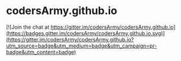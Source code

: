 # codersArmy.github.io

[![Join the chat at https://gitter.im/codersArmy/codersArmy.github.io](https://badges.gitter.im/codersArmy/codersArmy.github.io.svg)](https://gitter.im/codersArmy/codersArmy.github.io?utm_source=badge&utm_medium=badge&utm_campaign=pr-badge&utm_content=badge)